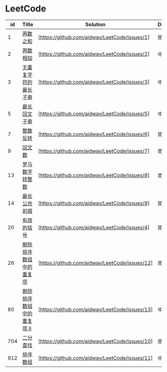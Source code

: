 # LeetCode

| id | Title | Solution | Difficulty | Class |
|---| ----- | -------- | ---------- | ---------- |
|1|[两数之和](https://leetcode-cn.com/problems/two-sum/) | [https://github.com/aidway/LeetCode/issues/1]|简单|数学
|2|[两数相加](https://leetcode-cn.com/problems/add-two-numbers/) | [https://github.com/aidway/LeetCode/issues/2]|中等|链表
|3|[无重复字符的最长子串](https://leetcode-cn.com/problems/longest-substring-without-repeating-characters/) | [https://github.com/aidway/LeetCode/issues/3]|中等|动态规划
|5|[最长回文子串](https://leetcode-cn.com/problems/longest-palindromic-substring/)|[https://github.com/aidway/LeetCode/issues/5]|中等|模拟
|7|[整数反转](https://leetcode-cn.com/problems/reverse-integer/)|[https://github.com/aidway/LeetCode/issues/6]|简单|模拟
|9|[回文数](https://leetcode-cn.com/problems/palindrome-number/)|[https://github.com/aidway/LeetCode/issues/7]|简单|模拟
|13|[罗马数字转整数](https://leetcode-cn.com/problems/roman-to-integer/)|[https://github.com/aidway/LeetCode/issues/8]|简单|模拟
|14|[最长公共前缀](https://leetcode-cn.com/problems/longest-common-prefix/)|[https://github.com/aidway/LeetCode/issues/9]|简单|模拟
|20|[有效的括号](https://leetcode-cn.com/problems/valid-parentheses/)|[https://github.com/aidway/LeetCode/issues/4]|简单|模拟、栈
|26|[删除排序数组中的重复项](https://leetcode-cn.com/problems/remove-duplicates-from-sorted-array/)|[https://github.com/aidway/LeetCode/issues/12]|简单|模拟
|80|[删除排序数组中的重复项 II](https://leetcode-cn.com/problems/remove-duplicates-from-sorted-array-ii/)|[https://github.com/aidway/LeetCode/issues/13]|中等|模拟
|704|[二分查找](https://leetcode-cn.com/problems/binary-search/)|[https://github.com/aidway/LeetCode/issues/10]|简单|分治
|912|[排序数组](https://leetcode-cn.com/problems/sort-an-array/)|[https://github.com/aidway/LeetCode/issues/11]|中等|快速排序


[^_^]:
    ||[]()|[https://github.com/aidway/LeetCode/issues/]||
